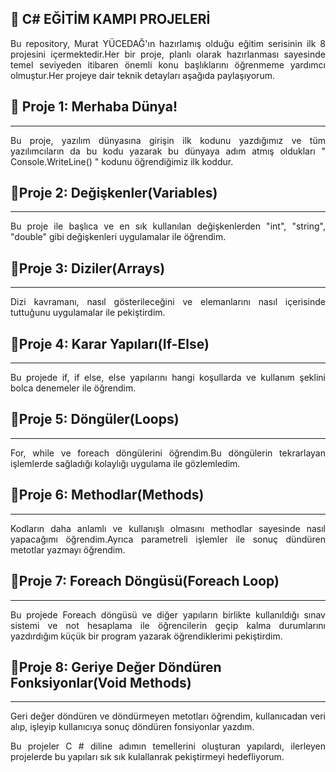 







## 📢  C# EĞİTİM KAMPI PROJELERİ


<div style='text-align:justify;'>	Bu repository, Murat YÜCEDAĞ'ın hazırlamış olduğu eğitim serisinin ilk 8 projesini içermektedir.Her bir proje, planlı olarak hazırlanması sayesinde temel seviyeden itibaren önemli konu başlıklarını öğrenmeme yardımcı olmuştur.Her projeye dair teknik detayları aşağıda paylaşıyorum.</div>

## 🎯 Proje 1: Merhaba Dünya!
---
<div style='text-align:justify;'>Bu proje, yazılım dünyasına girişin ilk kodunu yazdığımız ve tüm yazılımcıların da  bu kodu yazarak bu dünyaya adım atmış oldukları " Console.WriteLine() " kodunu öğrendiğimiz ilk koddur.</div>

## 🎯Proje 2: Değişkenler(Variables)
---
<div style='text-align:justify;'>Bu proje ile başlıca ve en sık kullanılan değişkenlerden "int", "string", "double" gibi değişkenleri uygulamalar ile öğrendim.</div>


## 🎯Proje 3: Diziler(Arrays)
---
<div style='text-align:justify;'>Dizi kavramanı, nasıl gösterileceğini ve elemanlarını nasıl içerisinde tuttuğunu uygulamalar ile pekiştirdim.</div>

## 🎯Proje 4: Karar Yapıları(If-Else)
---
<div style='text-align:justify;'>Bu projede if, if else, else yapılarını hangi koşullarda ve kullanım şeklini bolca denemeler ile öğrendim.</div>


## 🎯Proje 5: Döngüler(Loops)
---
<div style='text-align:justify;'>For, while ve foreach döngülerini öğrendim.Bu döngülerin tekrarlayan işlemlerde sağladığı kolaylığı uygulama ile gözlemledim.</div>

## 🎯Proje 6: Methodlar(Methods)
---
<div style='text-align:justify;'>Kodların daha anlamlı ve kullanışlı olmasını methodlar sayesinde nasıl yapacağımı öğrendim.Ayrıca parametreli işlemler ile sonuç dündüren metotlar yazmayı öğrendim.</div>


## 🎯Proje 7: Foreach Döngüsü(Foreach Loop)
---
<div style='text-align:justify;'>Bu projede Foreach döngüsü ve diğer yapıların birlikte kullanıldığı sınav sistemi ve not hesaplama ile öğrencilerin geçip kalma durumlarını yazdırdığım küçük bir program yazarak öğrendiklerimi pekiştirdim.</div>

## 🎯Proje 8: Geriye Değer Döndüren Fonksiyonlar(Void Methods)
---
<div style='text-align:justify;'>Geri değer döndüren ve döndürmeyen metotları öğrendim, kullanıcadan veri alıp, işleyip kullanıcıya sonuç döndüren fonsiyonlar yazdım.

Bu projeler C # diline adımın temellerini oluşturan yapılardı, ilerleyen projelerde bu yapıları sık sık kulallanrak pekiştirmeyi hedefliyorum.</div>


